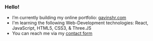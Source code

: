 ### Hello!
- I’m currently building my online portfolio: [gavinshr.com](https://www.gavinshr.com)   
- I'm learning the following Web-Development technologies: React, JavaScript, HTML5, CSS3, & Three.JS
- You can reach me via my [contact form](https://www.gavinshr.com/#contact)  
